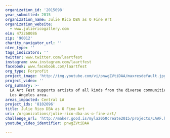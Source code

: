 ```yaml
---
organization_id: '2015098'
year_submitted: 2015
organization_name: Julie Rico DBA as O Fine Art
organization_website:
  - www.juliericogallery.com
ein: 472268086‏
zip: '90012'
charity_navigator_url: ''
ntee_type: ''
tags_indicators: ''
twitter: www.twitter.com/laartfest
instagram: www.instagram.com/laartfest
facebook: www.facebook.com/laartfest
org_type: Forprofit
project_image: 'http://img.youtube.com/vi/pnwgZVtiDAA/maxresdefault.jpg'
project_video: ''
org_summary: >-
  LA Art Fest supports artists of all kinds from the diverse communities in the
  Los Angeles area.
areas_impacted: Central LA
project_ids: '8102096'
title: Julie Rico DBA as O Fine Art
uri: /organizations/julie-rico-dba-as-o-fine-art/
challenge_url: 'http://maker.good.is/myla2050create2015/projects/LAAF.html'
youtube_video_identifier: pnwgZVtiDAA

---
```

